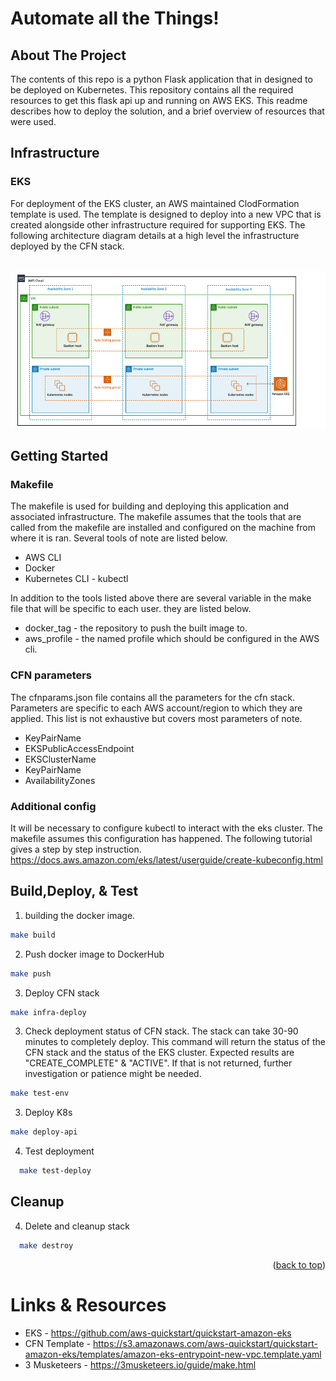
<a name="readme-top"></a>

<!-- ABOUT THE PROJECT -->
# Automate all the Things!  

## About The Project

The contents of this repo is a python Flask application that in designed to be deployed on Kubernetes. This repository contains all the required resources to get this flask api up and running on AWS EKS. This readme describes how to deploy the solution, and a brief overview of resources that were used. 


## Infrastructure 

### EKS 

For deployment of the EKS cluster, an AWS maintained ClodFormation template is used. The template is designed to deploy into a new VPC that is created alongside other infrastructure required for supporting EKS. The following architecture diagram details at a high level the infrastructure deployed by the CFN stack. 

<br />
<div align="center">
  <a href="https://github.com/github_username/repo_name">
    <img src="architecture_diagram.png">
  </a>
</div>
</div>


## Getting Started 

### Makefile

The makefile is used for building and deploying this application and associated infrastructure. The makefile assumes that the tools that are called from the makefile are installed and configured on the machine from where it is ran. Several tools of note are listed below.
* AWS CLI
* Docker
* Kubernetes CLI - kubectl 

In addition to the tools listed above there are several variable in the make file that will be specific to each user. they are listed below. 
* docker_tag - the repository to push the built image to.
* aws_profile - the named profile which should be configured in the AWS cli.

### CFN parameters  
The cfnparams.json file contains all the parameters for the cfn stack. Parameters are specific to each AWS account/region to which they are applied. This list is not exhaustive but covers most parameters of note.
* KeyPairName
* EKSPublicAccessEndpoint 
* EKSClusterName
* KeyPairName
* AvailabilityZones


### Additional config

It will be necessary to configure kubectl to interact with the eks cluster. The makefile assumes this configuration has happened. The following tutorial gives a step by step instruction. https://docs.aws.amazon.com/eks/latest/userguide/create-kubeconfig.html





## Build,Deploy, & Test

1.  building the docker image. 
  ```sh
  make build
  ```
2. Push docker image to DockerHub
  ```sh
  make push
  ```
3. Deploy CFN stack 
  ```sh
  make infra-deploy
  ```
3. Check deployment status of CFN stack. The stack can take 30-90 minutes to completely deploy. This command will return the status of the CFN stack and the status of the EKS cluster. Expected results are "CREATE_COMPLETE" & "ACTIVE". If that is not returned, further investigation or patience might be needed. 
  ```sh
  make test-env
  ```
3. Deploy K8s
  ```sh
  make deploy-api
  ```
4. Test deployment 
```sh
  make test-deploy
  ```


## Cleanup

4. Delete and cleanup stack
```sh
  make destroy
  ```



<p align="right">(<a href="#readme-top">back to top</a>)</p>



# Links & Resources  
* EKS  - https://github.com/aws-quickstart/quickstart-amazon-eks
* CFN Template - https://s3.amazonaws.com/aws-quickstart/quickstart-amazon-eks/templates/amazon-eks-entrypoint-new-vpc.template.yaml
* 3 Musketeers - https://3musketeers.io/guide/make.html


